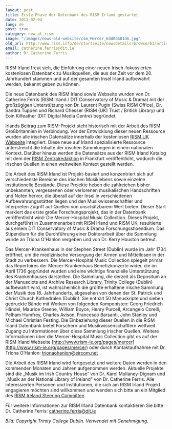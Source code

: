 ```yaml
---
layout: post
title: Erste Phase der Datenbank des RISM Irland gestartet
date: 2013-02-04
lang: de
post: true
category: new_at_rism
image: "/images/news-old-website/csm_Mercer_6dd0a601d6.jpg"
old_url: http://www.rism.info/de/startseite/newsdetails/browse/61/article/64/first-phase-of-the-rism-ireland-database-launched.html
email: catherine.ferris@dit.ie
author: Dr Catherine Ferris
---
```

<!-- [http://www.rism-ie.org/](http://www.rism-ie.org/){:target="_blank"} -->

RISM Irland freut sich, die Einführung einer neuen Irisch-fokussierten kostenlosen Datenbank zu Musikquellen, die aus der Zeit vor dem 20. Jahrhundert stammen und auf der gesamten Insel Irland aufbewahrt werden, bekannt geben zu können.

Die neue Datenbank des RISM Irland sowie Webseite wurden von Dr. Catherine Ferris (RISM Irland / DIT Conservatory of Music & Drama) mit der großzügigen Unterstützung von Dr. Laurent Pugin (Swiss RISM Office), Dr. Sandra Tuppen und Richard Chesser (RISM (UK) Trust / British Library) und Eoin Kilfeather (DIT Digital Media Centre) begründet.

Irlands Beitrag zum RISM-Projekt steht historisch mit der Arbeit des RISM Großbritannien in Verbindung. Vor der Entwicklung dieser neuen Ressource wurden alle irischen Datensätze innerhalb der kostenlosen [RISM UK Webseite](http://www.rism.org.uk/) integriert. Diese neue auf Irland spezialisierte Ressource unterstreicht die Inhalte der irischen Sammlungen in einem nationalen Kontext. Darüber hinaus werden die Datensätze aus der RISM Irland Katalog mit dem der [RISM Zentralredaktion](http://www.rism.info/) in Frankfurt veröffentlicht, wodurch die irischen Quellen in einen weltweiten Kontext gestellt werden.

Die Arbeit des RISM Irland ist Projekt-basiert und konzentriert sich auf verschiedenste Bereiche des irischen Musiklebens sowie einzelne institutionelle Bestände. Diese Projekte heben die zahlreichen bisher unbekannten, vergessenen oder verlorenen musikalischen Handschriften und Noten hervor, die überall auf der Insel in verschiedenen Aufbewahrungsstätten liegen und den Musikwissenschaftler und Interpreten Zugriff auf Quellen von unschätzbarem Wert bieten. Dieser Start markiert das erste große Forschungsprojekt, das in der Datenbank veröffentlicht wird: Die Mercer-Hospital Music Collection. Dieses Projekt, durchgeführt in Zusammenarbeit mit RISM Irland und RISM UK, resultierte aus einem DIT Conservatory of Music & Drama Forschungsstipendium. Das Stipendium für die Durchführung einer Doktorarbeit über die Sammlung wurde an Triona O'Hanlon vergeben und von Dr. Kerry Houston betreut.

Das Mercer-Krankenhaus in der Stephen Street (Dublin) wurde im Jahr 1734 eröffnet, um die medizinische Versorgung der Armen und Mittellosen in der Stadt zu verbessern. Die Mercer-Hospital Music Collection spiegelt primär das Repertoires der Mercer-Krankenhaus Benefizkonzerte wider, die im April 1736 gegründet wurden und eine wichtige finanzielle Unterstützung des Krankenhauses darstellten. Die Sammlung, die derzeit als Depositum an der Manuscipts and Archive Research Library, Trinity College (Dublin) aufbewahrt wird, ist wahrscheinlich die größte erhaltene irische Sammlung der Musik des 18. Jahrhunderts, abgesehen von denen der St. Patrick und Christ Church Kathedralen (Dublin). Sie enthält 50 Manuskripte und sieben gedruckte Bände mit Werken von folgenden Komponisten: Georg Friedrich Händel, Maurice Greene, William Boyce, Henry Purcell, Arcangelo Corelli, Pelham Humfrey, Charles Avison, Francesco Barsanti, John Stanley und Michael Christian Festing. Die Einbeziehung dieser Quellen in die RISM Irland Datenbank bietet Forschern und Musikwissenschaftlern weltweit Zugang zu Informationen über diese Sammlung irischer Quellen. Weitere Informationen über die Mercer-Hospital Music Collection gibt es auf der RISM Irland Webseite [http://www.rism-ie.org/pages/mercer](http://www.rism-ie.org/pages/mercer) oder durch Kontaktaufnahme mit Dr. Tríona O’Hanlon: [trionaohanlon@eircom.net](mailto:trionaohanlon@eircom.net)

Die Arbeit des RISM Irland wird fortgesetzt und weitere Daten werden in den kommenden Monaten und Jahren aufgenommen werden. Aktuelle Projekte sind die „Musik im Irish Country House“ von Dr. Karol Mullaney-Dignam und „Musik an der National Library of Ireland“ von Dr. Catherine Ferris. Alle interessierten Personen und Institutionen, die sich am RISM Irland Projekt engagieren möchten sind willkommen und wenden sich bitte an ein Mitglied des [RISM Ireland Steering Committee](http://www.rism-ie.org/pages/contact).

Für weitere Informationen zur RISM Irland Datenbank kontaktieren Sie bitte Dr. Catherine Ferris: [catherine.ferris@dit.ie](mailto:catherine.ferris@dit.ie)

_Bild: Copyright Trinity College Dublin. Verwendet mit Genehmigung._
